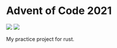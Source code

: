 # Advent of Code 2021
![](https://img.shields.io/badge/stars%20⭐-30-yellow)
![](https://img.shields.io/badge/days%20completed-15-red)

My practice project for rust.
